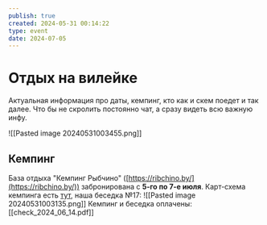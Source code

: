 ```yaml
---
publish: true
created: 2024-05-31 00:14:22
type: event
date: 2024-07-05
---
```

# Отдых на вилейке
Актуальная информация про даты, кемпинг, кто как и скем поедет и так далее. Что бы не скролить постоянно чат, а сразу видеть всю важную инфу.

![[Pasted image 20240531003455.png]]
## Кемпинг
База отдыха "Кемпинг Рыбчино" ([https://ribchino.by/](https://ribchino.by/)) забронирована с **5-го по 7-е июля**.
Карт-схема кемпинга есть [тут](https://ribchino.by/wp-content/uploads/elementor/thumbs/karta2022-pqov4lby5o4swclj9rofp5o6shba2rm22u8ui373vs.jpg), наша беседка №17:
![[Pasted image 20240531003135.png]]
Кемпинг и беседка оплачены: [[check_2024_06_14.pdf]]
